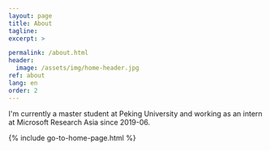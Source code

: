 ```yaml
---
layout: page
title: About
tagline:
excerpt: >

permalink: /about.html
header:
  image: /assets/img/home-header.jpg
ref: about
lang: en  
order: 2
---
```

I'm currently a master student at Peking University and working as an intern at Microsoft Research Asia since 2019-06. 

{% include go-to-home-page.html %}
